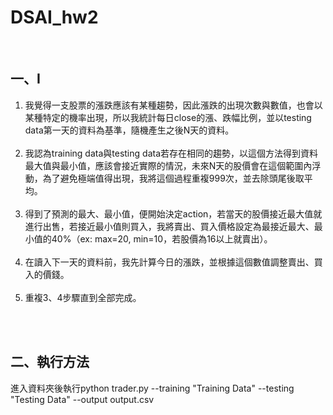 # DSAI_hw2

<br />

## 一、I

1. 我覺得一支股票的漲跌應該有某種趨勢，因此漲跌的出現次數與數值，也會以某種特定的機率出現，所以我統計每日close的漲、跌幅比例，並以testing data第一天的資料為基準，隨機產生之後N天的資料。<br /><br />
2. 我認為training data與testing data若存在相同的趨勢，以這個方法得到資料最大值與最小值，應該會接近實際的情況，未來N天的股價會在這個範圍內浮動，為了避免極端值得出現，我將這個過程重複999次，並去除頭尾後取平均。<br /><br />
3. 得到了預測的最大、最小值，便開始決定action，若當天的股價接近最大值就進行出售，若接近最小值則買入，我將賣出、買入價格設定為最接近最大、最小值的40%（ex: max=20, min=10，若股價為16以上就賣出）。<br /><br />
4. 在讀入下一天的資料前，我先計算今日的漲跌，並根據這個數值調整賣出、買入的價錢。<br /><br />
5. 重複3、4步驟直到全部完成。<br /><br />

<br />

## 二、執行方法

進入資料夾後執行python trader.py --training "Training Data" --testing "Testing Data" --output output.csv


